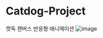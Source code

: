 # Catdog-Project
캣독 캔버스 반응형 애니메이션
![image](https://user-images.githubusercontent.com/65262410/116876126-ebe8ce80-ac56-11eb-8603-361248f87c9d.png)
